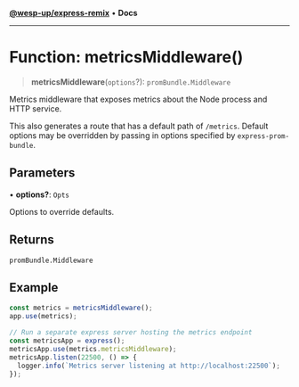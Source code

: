 [**@wesp-up/express-remix**](../README.md) • **Docs**

***

# Function: metricsMiddleware()

> **metricsMiddleware**(`options`?): `promBundle.Middleware`

Metrics middleware that exposes metrics about the Node process and HTTP
service.

This also generates a route that has a default path of `/metrics`. Default
options may be overridden by passing in options specified by
`express-prom-bundle`.

## Parameters

• **options?**: `Opts`

Options to override defaults.

## Returns

`promBundle.Middleware`

## Example

```typescript
const metrics = metricsMiddleware();
app.use(metrics);

// Run a separate express server hosting the metrics endpoint
const metricsApp = express();
metricsApp.use(metrics.metricsMiddleware);
metricsApp.listen(22500, () => {
  logger.info(`Metrics server listening at http://localhost:22500`);
});
```
